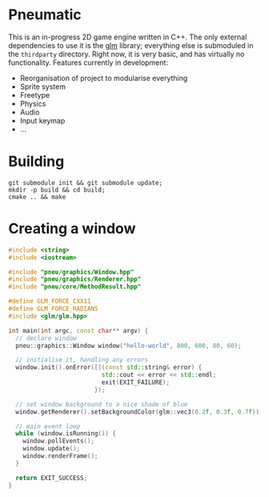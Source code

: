 Pneumatic
=========

  This is an in-progress 2D game engine written in C++. The only external dependencies
to use it is the [glm](http://glm.g-truc.net/0.9.5/index.html) library; everything else
is submoduled in the `thirdparty` directory. Right now, it is very basic, and has virtually no
functionality. Features currently in development:

  - Reorganisation of project to modularise everything
  - Sprite system
  - Freetype
  - Physics
  - Audio
  - Input keymap
  - ...


Building
========

```
git submodule init && git submodule update;
mkdir -p build && cd build;
cmake .. && make
```

Creating a window
=================

```c++
#include <string>
#include <iostream>

#include "pneu/graphics/Window.hpp"
#include "pneu/graphics/Renderer.hpp"
#include "pneu/core/MethodResult.hpp"

#define GLM_FORCE_CXX11
#define GLM_FORCE_RADIANS
#include <glm/glm.hpp>

int main(int argc, const char** argv) {
  // declare window
  pneu::graphics::Window window("hello-world", 800, 600, 80, 60);

  // initialise it, handling any errors
  window.init().onError([](const std::string& error) {
                          std::cout << error << std::endl;
                          exit(EXIT_FAILURE);
                        });

  // set window background to a nice shade of blue
  window.getRenderer().setBackgroundColor(glm::vec3(0.2f, 0.3f, 0.7f));

  // main event loop
  while (window.isRunning()) {
    window.pollEvents();
    window.update();
    window.renderFrame();
  }

  return EXIT_SUCCESS;
}
```
